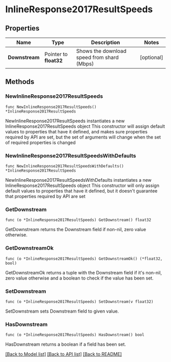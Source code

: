 # InlineResponse2017ResultSpeeds

## Properties

Name | Type | Description | Notes
------------ | ------------- | ------------- | -------------
**Downstream** | Pointer to **float32** | Shows the download speed from shard (Mbps) | [optional] 

## Methods

### NewInlineResponse2017ResultSpeeds

`func NewInlineResponse2017ResultSpeeds() *InlineResponse2017ResultSpeeds`

NewInlineResponse2017ResultSpeeds instantiates a new InlineResponse2017ResultSpeeds object
This constructor will assign default values to properties that have it defined,
and makes sure properties required by API are set, but the set of arguments
will change when the set of required properties is changed

### NewInlineResponse2017ResultSpeedsWithDefaults

`func NewInlineResponse2017ResultSpeedsWithDefaults() *InlineResponse2017ResultSpeeds`

NewInlineResponse2017ResultSpeedsWithDefaults instantiates a new InlineResponse2017ResultSpeeds object
This constructor will only assign default values to properties that have it defined,
but it doesn't guarantee that properties required by API are set

### GetDownstream

`func (o *InlineResponse2017ResultSpeeds) GetDownstream() float32`

GetDownstream returns the Downstream field if non-nil, zero value otherwise.

### GetDownstreamOk

`func (o *InlineResponse2017ResultSpeeds) GetDownstreamOk() (*float32, bool)`

GetDownstreamOk returns a tuple with the Downstream field if it's non-nil, zero value otherwise
and a boolean to check if the value has been set.

### SetDownstream

`func (o *InlineResponse2017ResultSpeeds) SetDownstream(v float32)`

SetDownstream sets Downstream field to given value.

### HasDownstream

`func (o *InlineResponse2017ResultSpeeds) HasDownstream() bool`

HasDownstream returns a boolean if a field has been set.


[[Back to Model list]](../README.md#documentation-for-models) [[Back to API list]](../README.md#documentation-for-api-endpoints) [[Back to README]](../README.md)


